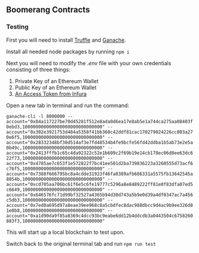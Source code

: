 ## Boomerang Contracts

### Testing
First you will need to install [Truffle](https://truffleframework.com/docs/truffle/getting-started/installation) and [Ganache](https://truffleframework.com/docs/ganache/quickstart).

Install all needed node packages by running `npm i`

Next you will need to modify the *.env* file with your own credentials consisting of three things:
1. Private Key of an Ethereum Wallet
2. Public Key of an Ethereum Wallet
3. [An Access Token from Infura](https://infura.io/)


Open a new tab in terminal and run the command:

```ganache-cli -l 8000000 --account="0x84a117227be70d45281f512e8ada0d6ea17e8ab5e1a744ca275aa08403f0ebd3,100000000000000000000000000000" --account="0x302e3921753d484a5358f41bb360c42ddf81cac170279024226cc803a270e6f5,100000000000000000000000000000" --account="0x28332348bf30d514af3e7fd48534b4fe9bcfe56fd42ddba1b5ab73e2e5a0b49c,100000000000000000000000000000" --account="0x2413fffb1c65c4da92322c52e1b609c2f69b19e14cb178ec06d8ee63dc622f73,100000000000000000000000000000" --account="0x4785ae7c653f1e572822f7bc41ee501d2ba739836223a3260555d73acf6c76f5,100000000000000000000000000000" --account="0x7388f666795bc8a4cdde31923f46fa0389afb686331a5575fb13642545a8054b,100000000000000000000000000000" --account="0xcd705aa706bc61f6e5c6fe19777c5296a8e8489222ff81e0f83dfa07ed5c6649,100000000000000000000000000000" --account="0x646576fc71d99bf32527a4365b94d30d743a5b9e0d39a4df0347ac7a456c5db3,100000000000000000000000000000" --account="0x7ed0a695d97a8eae39ee968c8a5cbdfec8dac988dbcc9d4ac9b9ee326d81e0b8,100000000000000000000000000000" --account="0xa1d90da9f85a8369c4dcc93bc9eabe6dd12b4ddcdb3a0443504c6758260883f3,100000000000000000000000000000"```

This will start up a local blockchain to test upon.

Switch back to the original terminal tab and run `npm run test`

